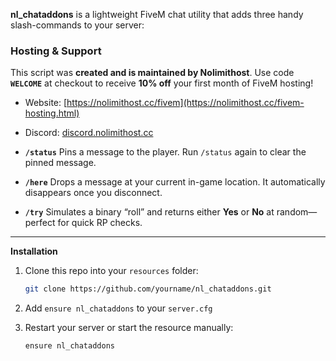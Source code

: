 **nl\_chataddons** is a lightweight FiveM chat utility that adds three handy slash-commands to your server:

### Hosting & Support

This script was **created and is maintained by Nolimithost**.
Use code **`WELCOME`** at checkout to receive **10% off** your first month of FiveM hosting!

* Website: [https://nolimithost.cc/fivem](https://nolimithost.cc/fivem-hosting.html)
* Discord: [discord.nolimithost.cc](https://discord.nolimithost.cc/)

* **`/status`**
  Pins a message to the player. Run `/status` again to clear the pinned message.

* **`/here`**
  Drops a message at your current in-game location. It automatically disappears once you disconnect.

* **`/try`**
  Simulates a binary “roll” and returns either **Yes** or **No** at random—perfect for quick RP checks.

---

**Installation**

1. Clone this repo into your `resources` folder:

   ```bash
   git clone https://github.com/yourname/nl_chataddons.git
   ```
2. Add `ensure nl_chataddons` to your `server.cfg`
3. Restart your server or start the resource manually:

   ```
   ensure nl_chataddons
   ```
